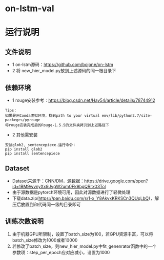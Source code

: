 # on-lstm-val
# 运行说明
## 文件说明
* 1 on-lstm源码：https://github.com/bojone/on-lstm
* 2 将 new_hier_model.py放到上述源码的同一根目录下

## 依赖环境
* 1 rouge安装参考：https://blog.csdn.net/Hay54/article/details/78744912
````
Tips：
如果是用Conda虚拟环境，找到path to your virtual env/lib/python2.7/site-packeges/pyrouge
将rouge安装完成后的Rouge-1.5.5的文件夹拷贝到上述路径下
`````
* 2 其他需安装
````
安装glob2, sentencepiece.运行命令：
pip install glob2
pip install sentencepiece
````
## Dataset
* Dataset来源于：CNN/DM，源数据：https://drive.google.com/open?id=1BM9wvnyXx9JvgW2um0Fk9bgQRrx03Tol
* 由于源数据是pytorch环境可用，因此对源数据进行了轻微处理
* 下载data.zip(https://pan.baidu.com/s/1-x_Y8AkvxKRKSCn3QUqLbQ)，解压后放置到和代码同一级的目录即可

## 训练次数说明
1. 由于机器GPU所限制，设置了batch_size为100，若GPU资源丰富，可以将batch_size修改为1000或者10000
2. 若修改了batch_size，则new_hier_model.py中fit_genenrator函数中的一个参数项：step_per_epoch应对应减小，设置为1000
